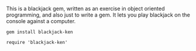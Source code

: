 This is a blackjack gem, written as an exercise in object oriented programming,
and also just to write a gem.  It lets you play blackjack on the console against
a computer.

`gem install blackjack-ken`

`require 'blackjack-ken'`
